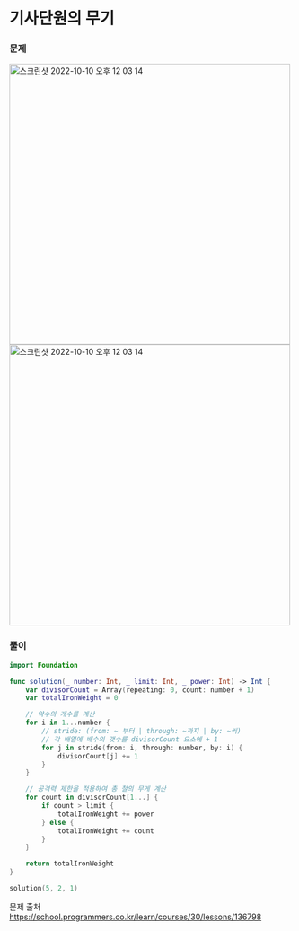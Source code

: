 #  기사단원의 무기

### 문제
<img width="500" alt="스크린샷 2022-10-10 오후 12 03 14" src="https://github.com/user-attachments/assets/70a59f6b-5585-40b2-97a5-703e18951c58">
<img width="500" alt="스크린샷 2022-10-10 오후 12 03 14" src="https://github.com/user-attachments/assets/87a13163-a962-47cb-b206-e1ae57e975ea">

### 풀이 <br>
```swift 
import Foundation

func solution(_ number: Int, _ limit: Int, _ power: Int) -> Int {
    var divisorCount = Array(repeating: 0, count: number + 1)
    var totalIronWeight = 0

    // 약수의 개수를 계산
    for i in 1...number {
        // stride: (from: ~ 부터 | through: ~까지 | by: ~씩)
        // 각 배열에 배수의 갯수를 divisorCount 요소에 + 1
        for j in stride(from: i, through: number, by: i) {
            divisorCount[j] += 1
        }
    }

    // 공격력 제한을 적용하여 총 철의 무게 계산
    for count in divisorCount[1...] {
        if count > limit {
            totalIronWeight += power
        } else {
            totalIronWeight += count
        }
    }

    return totalIronWeight
}

solution(5, 2, 1)

```


문제 출처 <br>
https://school.programmers.co.kr/learn/courses/30/lessons/136798
